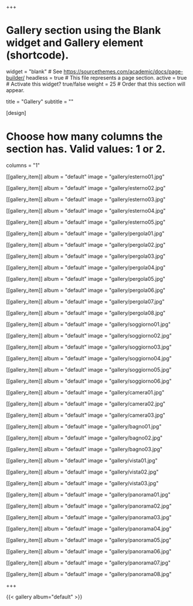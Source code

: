 +++
# Gallery section using the Blank widget and Gallery element (shortcode).
widget = "blank"  # See https://sourcethemes.com/academic/docs/page-builder/
headless = true  # This file represents a page section.
active = true  # Activate this widget? true/false
weight = 25  # Order that this section will appear.

title = "Gallery"
subtitle = ""

[design]
  # Choose how many columns the section has. Valid values: 1 or 2.
  columns = "1"

[[gallery_item]]
album = "default"
image = "gallery/esterno01.jpg"

[[gallery_item]]
album = "default"
image = "gallery/esterno02.jpg"

[[gallery_item]]
album = "default"
image = "gallery/esterno03.jpg"

[[gallery_item]]
album = "default"
image = "gallery/esterno04.jpg"

[[gallery_item]]
album = "default"
image = "gallery/esterno05.jpg"

[[gallery_item]]
album = "default"
image = "gallery/pergola01.jpg"

[[gallery_item]]
album = "default"
image = "gallery/pergola02.jpg"

[[gallery_item]]
album = "default"
image = "gallery/pergola03.jpg"

[[gallery_item]]
album = "default"
image = "gallery/pergola04.jpg"

[[gallery_item]]
album = "default"
image = "gallery/pergola05.jpg"

[[gallery_item]]
album = "default"
image = "gallery/pergola06.jpg"

[[gallery_item]]
album = "default"
image = "gallery/pergola07.jpg"

[[gallery_item]]
album = "default"
image = "gallery/pergola08.jpg"

[[gallery_item]]
album = "default"
image = "gallery/soggiorno01.jpg"

[[gallery_item]]
album = "default"
image = "gallery/soggiorno02.jpg"

[[gallery_item]]
album = "default"
image = "gallery/soggiorno03.jpg"

[[gallery_item]]
album = "default"
image = "gallery/soggiorno04.jpg"

[[gallery_item]]
album = "default"
image = "gallery/soggiorno05.jpg"

[[gallery_item]]
album = "default"
image = "gallery/soggiorno06.jpg"

[[gallery_item]]
album = "default"
image = "gallery/camera01.jpg"

[[gallery_item]]
album = "default"
image = "gallery/camera02.jpg"

[[gallery_item]]
album = "default"
image = "gallery/camera03.jpg"

[[gallery_item]]
album = "default"
image = "gallery/bagno01.jpg"

[[gallery_item]]
album = "default"
image = "gallery/bagno02.jpg"

[[gallery_item]]
album = "default"
image = "gallery/bagno03.jpg"

[[gallery_item]]
album = "default"
image = "gallery/vista01.jpg"

[[gallery_item]]
album = "default"
image = "gallery/vista02.jpg"

[[gallery_item]]
album = "default"
image = "gallery/vista03.jpg"

[[gallery_item]]
album = "default"
image = "gallery/panorama01.jpg"

[[gallery_item]]
album = "default"
image = "gallery/panorama02.jpg"

[[gallery_item]]
album = "default"
image = "gallery/panorama03.jpg"

[[gallery_item]]
album = "default"
image = "gallery/panorama04.jpg"

[[gallery_item]]
album = "default"
image = "gallery/panorama05.jpg"

[[gallery_item]]
album = "default"
image = "gallery/panorama06.jpg"

[[gallery_item]]
album = "default"
image = "gallery/panorama07.jpg"

[[gallery_item]]
album = "default"
image = "gallery/panorama08.jpg"

+++

{{< gallery album="default" >}}

